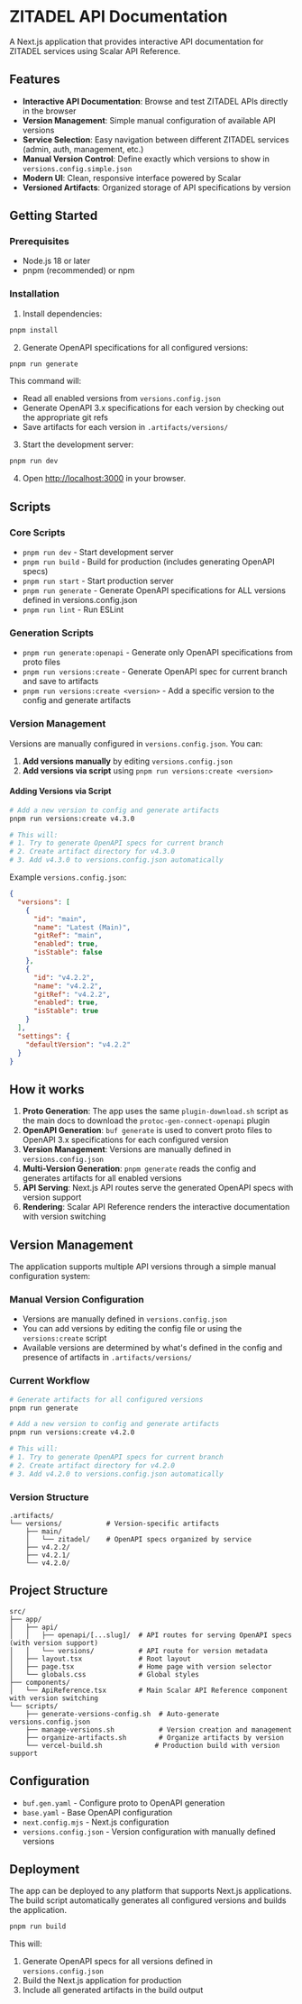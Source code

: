 # ZITADEL API Documentation

A Next.js application that provides interactive API documentation for ZITADEL services using Scalar API Reference.

## Features

- **Interactive API Documentation**: Browse and test ZITADEL APIs directly in the browser
- **Version Management**: Simple manual configuration of available API versions
- **Service Selection**: Easy navigation between different ZITADEL services (admin, auth, management, etc.)
- **Manual Version Control**: Define exactly which versions to show in `versions.config.simple.json`
- **Modern UI**: Clean, responsive interface powered by Scalar
- **Versioned Artifacts**: Organized storage of API specifications by version

## Getting Started

### Prerequisites

- Node.js 18 or later
- pnpm (recommended) or npm

### Installation

1. Install dependencies:

```bash
pnpm install
```

2. Generate OpenAPI specifications for all configured versions:

```bash
pnpm run generate
```

This command will:

- Read all enabled versions from `versions.config.json`
- Generate OpenAPI 3.x specifications for each version by checking out the appropriate git refs
- Save artifacts for each version in `.artifacts/versions/`

3. Start the development server:

```bash
pnpm run dev
```

4. Open [http://localhost:3000](http://localhost:3000) in your browser.

## Scripts

### Core Scripts

- `pnpm run dev` - Start development server
- `pnpm run build` - Build for production (includes generating OpenAPI specs)
- `pnpm run start` - Start production server
- `pnpm run generate` - Generate OpenAPI specifications for ALL versions defined in versions.config.json
- `pnpm run lint` - Run ESLint

### Generation Scripts

- `pnpm run generate:openapi` - Generate only OpenAPI specifications from proto files
- `pnpm run versions:create` - Generate OpenAPI spec for current branch and save to artifacts
- `pnpm run versions:create <version>` - Add a specific version to the config and generate artifacts

### Version Management

Versions are manually configured in `versions.config.json`. You can:

1. **Add versions manually** by editing `versions.config.json`
2. **Add versions via script** using `pnpm run versions:create <version>`

#### Adding Versions via Script

```bash
# Add a new version to config and generate artifacts
pnpm run versions:create v4.3.0

# This will:
# 1. Try to generate OpenAPI specs for current branch
# 2. Create artifact directory for v4.3.0
# 3. Add v4.3.0 to versions.config.json automatically
```

Example `versions.config.json`:

```json
{
  "versions": [
    {
      "id": "main",
      "name": "Latest (Main)",
      "gitRef": "main",
      "enabled": true,
      "isStable": false
    },
    {
      "id": "v4.2.2",
      "name": "v4.2.2",
      "gitRef": "v4.2.2",
      "enabled": true,
      "isStable": true
    }
  ],
  "settings": {
    "defaultVersion": "v4.2.2"
  }
}
```

## How it works

1. **Proto Generation**: The app uses the same `plugin-download.sh` script as the main docs to download the `protoc-gen-connect-openapi` plugin
2. **OpenAPI Generation**: `buf generate` is used to convert proto files to OpenAPI 3.x specifications for each configured version
3. **Version Management**: Versions are manually defined in `versions.config.json`
4. **Multi-Version Generation**: `pnpm generate` reads the config and generates artifacts for all enabled versions
5. **API Serving**: Next.js API routes serve the generated OpenAPI specs with version support
6. **Rendering**: Scalar API Reference renders the interactive documentation with version switching

## Version Management

The application supports multiple API versions through a simple manual configuration system:

### Manual Version Configuration

- Versions are manually defined in `versions.config.json`
- You can add versions by editing the config file or using the `versions:create` script
- Available versions are determined by what's defined in the config and presence of artifacts in `.artifacts/versions/`

### Current Workflow

```bash
# Generate artifacts for all configured versions
pnpm run generate

# Add a new version to config and generate artifacts
pnpm run versions:create v4.2.0

# This will:
# 1. Try to generate OpenAPI specs for current branch
# 2. Create artifact directory for v4.2.0
# 3. Add v4.2.0 to versions.config.json automatically
```

### Version Structure

```
.artifacts/
└── versions/           # Version-specific artifacts
    ├── main/
    │   └── zitadel/    # OpenAPI specs organized by service
    ├── v4.2.2/
    ├── v4.2.1/
    └── v4.2.0/
```

## Project Structure

```
src/
├── app/
│   ├── api/
│   │   ├── openapi/[...slug]/  # API routes for serving OpenAPI specs (with version support)
│   │   └── versions/           # API route for version metadata
│   ├── layout.tsx              # Root layout
│   ├── page.tsx                # Home page with version selector
│   └── globals.css             # Global styles
├── components/
│   └── ApiReference.tsx        # Main Scalar API Reference component with version switching
└── scripts/
    ├── generate-versions-config.sh  # Auto-generate versions.config.json
    ├── manage-versions.sh           # Version creation and management
    ├── organize-artifacts.sh        # Organize artifacts by version
    └── vercel-build.sh             # Production build with version support
```

## Configuration

- `buf.gen.yaml` - Configure proto to OpenAPI generation
- `base.yaml` - Base OpenAPI configuration
- `next.config.mjs` - Next.js configuration
- `versions.config.json` - Version configuration with manually defined versions

## Deployment

The app can be deployed to any platform that supports Next.js applications. The build script automatically generates all configured versions and builds the application.

```bash
pnpm run build
```

This will:

1. Generate OpenAPI specs for all versions defined in `versions.config.json`
2. Build the Next.js application for production
3. Include all generated artifacts in the build output

